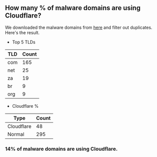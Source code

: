 ## How many % of malware domains are using Cloudflare?


We downloaded the malware domains from [here](https://urlhaus.abuse.ch) and filter out duplicates.
Here's the result.


[//]: # (start replacement)


- Top 5 TLDs

| TLD | Count |
| --- | --- |
| com | 165 |
| net | 25 |
| za | 19 |
| br | 9 |
| org | 9 |


- Cloudflare %

| Type | Count |
| --- | --- |
| Cloudflare | 48 |
| Normal | 295 |


### 14% of malware domains are using Cloudflare.